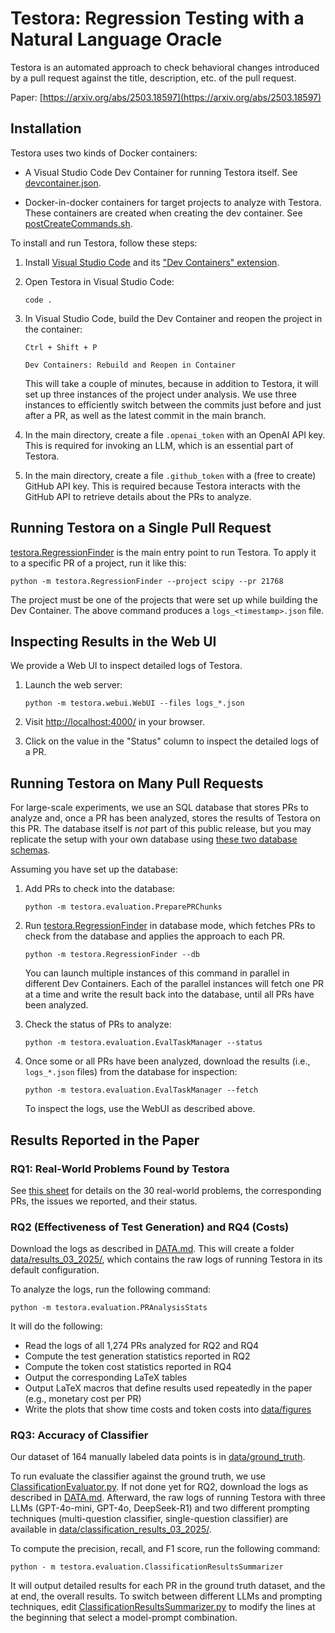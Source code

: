# Testora: Regression Testing with a Natural Language Oracle

Testora is an automated approach to check behavioral changes introduced by a pull request against the title, description, etc. of the pull request.

Paper:
[https://arxiv.org/abs/2503.18597](https://arxiv.org/abs/2503.18597)

## Installation

Testora uses two kinds of Docker containers:

* A Visual Studio Code Dev Container for running Testora itself. See [devcontainer.json](.devcontainer/devcontainer.json).

* Docker-in-docker containers for target projects to analyze with Testora. These containers are created when creating the dev container. See [postCreateCommands.sh](.devcontainer/postCreateCommands.sh).

To install and run Testora, follow these steps:

1) Install [Visual Studio Code](https://code.visualstudio.com/download) and its ["Dev Containers" extension](https://marketplace.visualstudio.com/items?itemName=ms-vscode-remote.remote-containers).

2) Open Testora in Visual Studio Code:
   
   ```code .```

3) In Visual Studio Code, build the Dev Container and reopen the project in the container:

    ```Ctrl + Shift + P```

    ```Dev Containers: Rebuild and Reopen in Container```

    This will take a couple of minutes, because in addition to Testora, it will set up three instances of the project under analysis. We use three instances to efficiently switch between the commits just before and just after a PR, as well as the latest commit in the main branch.

4) In the main directory, create a file `.openai_token` with an OpenAI API key. This is required for invoking an LLM, which is an essential part of Testora.

5) In the main directory, create a file `.github_token` with a (free to create) GitHub API key. This is required because Testora interacts with the GitHub API to retrieve details about the PRs to analyze.

## Running Testora on a Single Pull Request

[testora.RegressionFinder](src/testora/RegressionFinder.py) is the main entry point to run Testora.
To apply it to a specific PR of a project, run it like this:

```python -m testora.RegressionFinder --project scipy --pr 21768```

The project must be one of the projects that were set up while building the Dev Container. The above command produces a `logs_<timestamp>.json` file.

## Inspecting Results in the Web UI

We provide a Web UI to inspect detailed logs of Testora.

1) Launch the web server:

    ```python -m testora.webui.WebUI --files logs_*.json```

2) Visit [http://localhost:4000/](http://localhost:4000/) in your browser.

3) Click on the value in the "Status" column to inspect the detailed logs of a PR.

## Running Testora on Many Pull Requests

For large-scale experiments, we use an SQL database that stores PRs to analyze and, once a PR has been analyzed, stores the results of Testora on this PR.
The database itself is *not* part of this public release, but you may replicate the setup with your own database using [these two database schemas](src/testora/evaluation/sql/).

Assuming you have set up the database:

1) Add PRs to check into the database:

    ```python -m testora.evaluation.PreparePRChunks```

2) Run [testora.RegressionFinder](src/testora/RegressionFinder.py) in database mode, which fetches PRs to check from the database and applies the approach to each PR.

    ```python -m testora.RegressionFinder --db```

    You can launch multiple instances of this command in parallel in different Dev Containers. Each of the parallel instances will fetch one PR at a time and write the result back into the database, until all PRs have been analyzed.

3) Check the status of PRs to analyze:

    ```python -m testora.evaluation.EvalTaskManager --status```

4) Once some or all PRs have been analyzed, download the results (i.e., `logs_*.json` files) from the database for inspection:

    ```python -m testora.evaluation.EvalTaskManager --fetch```

    To inspect the logs, use the WebUI as described above.

## Results Reported in the Paper

### RQ1: Real-World Problems Found by Testora

See [this sheet](https://docs.google.com/spreadsheets/d/1We-EwrNv_0U1Wco_eAUbxwjyFkkPI9kM7tkaRgP0yyI/edit?usp=sharing) for details on the 30 real-world problems, the corresponding PRs, the issues we reported, and their status.

### RQ2 (Effectiveness of Test Generation) and RQ4 (Costs)

Download the logs as described in [DATA.md](data/DATA.md).
This will create a folder [data/results_03_2025/](data/results_03_2025/), which contains the raw logs of running Testora in its default configuration.

To analyze the logs, run the following command:

```python -m testora.evaluation.PRAnalysisStats```

It will do the following:
 * Read the logs of all 1,274 PRs analyzed for RQ2 and RQ4
 * Compute the test generation statistics reported in RQ2
 * Compute the token cost statistics reported in RQ4
 * Output the corresponding LaTeX tables
 * Output LaTeX macros that define results used repeatedly in the paper (e.g., monetary cost per PR)
 * Write the plots that show time costs and token costs into [data/figures](data/figures)

### RQ3: Accuracy of Classifier

Our dataset of 164 manually labeled data points is in [data/ground_truth](data/ground_truth).

To run evaluate the classifier against the ground truth, we use [ClassificationEvaluator.py](src/testora/evaluation/ClassificationEvaluator.py). 
If not done yet for RQ2, download the logs as described in [DATA.md](data/DATA.md).
Afterward, the raw logs of running Testora with three LLMs (GPT-4o-mini, GPT-4o, DeepSeek-R1) and two different prompting techniques (multi-question classifier, single-question classifier) are available in [data/classification_results_03_2025/](data/classification_results_03_2025/).

To compute the precision, recall, and F1 score, run the following command:

```python - m testora.evaluation.ClassificationResultsSummarizer```

It will output detailed results for each PR in the ground truth dataset, and the at end, the overall results.
To switch between different LLMs and prompting techniques, edit [ClassificationResultsSummarizer.py](src/testora/evaluation/ClassificationResultsSummarizer.py) to modify the lines at the beginning that select a model-prompt combination.
